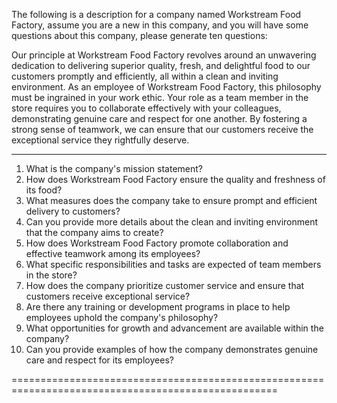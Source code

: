 The following is a description for a company named Workstream Food Factory, assume you are a new in this company, and you will have some questions about this company, please generate ten questions:

Our principle at Workstream Food Factory revolves around an unwavering dedication to delivering superior quality, fresh, and delightful food to our customers promptly and efficiently, all within a clean and inviting environment. As an employee of Workstream Food Factory, this philosophy must be ingrained in your work ethic. Your role as a team member in the store requires you to collaborate effectively with your colleagues, demonstrating genuine care and respect for one another. By fostering a strong sense of teamwork, we can ensure that our customers receive the exceptional service they rightfully deserve.

------------------------------

1. What is the company's mission statement?
2. How does Workstream Food Factory ensure the quality and freshness of its food?
3. What measures does the company take to ensure prompt and efficient delivery to customers?
4. Can you provide more details about the clean and inviting environment that the company aims to create?
5. How does Workstream Food Factory promote collaboration and effective teamwork among its employees?
6. What specific responsibilities and tasks are expected of team members in the store?
7. How does the company prioritize customer service and ensure that customers receive exceptional service?
8. Are there any training or development programs in place to help employees uphold the company's philosophy?
9. What opportunities for growth and advancement are available within the company?
10. Can you provide examples of how the company demonstrates genuine care and respect for its employees?

====================================================================================================


